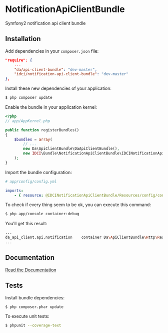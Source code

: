NotificationApiClientBundle
===========================

Symfony2 notification api client bundle


Installation
------------

Add dependencies in your `composer.json` file:
```json
"require": {
    ...
    "da/api-client-bundle": "dev-master",
    "idci/notification-api-client-bundle": "dev-master"
},
```

Install these new dependencies of your application:
```sh
$ php composer update
```

Enable the bundle in your application kernel:
```php
<?php
// app/AppKernel.php

public function registerBundles()
{
    $bundles = array(
        // ...
        new Da\ApiClientBundle\DaApiClientBundle(),
        new IDCI\Bundle\NotificationApiClientBundle\IDCINotificationApiClientBundle(),
    );
}
```

Import the bundle configuration:
```yml
# app/config/config.yml

imports:
    - { resource: @IDCINotificationApiClientBundle/Resources/config/config.yml }
```

To check if every thing seem to be ok, you can execute this command:
```sh
$ php app/console container:debug
```

You'll get this result:
```sh
...
da_api_client.api.notification    container Da\ApiClientBundle\Http\Rest\RestApiClientBridge
...
```


Documentation
-------------

[Read the Documentation](Resources/doc/index.md)


Tests
-----

Install bundle dependencies:
```sh
$ php composer.phar update
```

To execute unit tests:
```sh
$ phpunit --coverage-text
```
